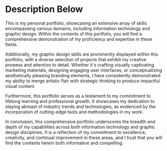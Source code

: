 # Description Below

This is my personal portfolio, showcasing an extensive array of skills encompassing various domains, including information technology and graphic design. Within the contents of this portfolio, you will find a comprehensive demonstration of my proficiency and expertise in these fields.

Additionally, my graphic design skills are prominently displayed within this portfolio, with a diverse selection of projects that exhibit my creative prowess and attention to detail. Whether it's crafting visually captivating marketing materials, designing engaging user interfaces, or conceptualizing aesthetically pleasing branding elements, I have consistently demonstrated my ability to merge artistic flair with strategic thinking to produce impactful visual content.

Furthermore, this portfolio serves as a testament to my commitment to lifelong learning and professional growth. It showcases my dedication to staying abreast of industry trends and technologies, as evidenced by the incorporation of cutting-edge tools and methodologies in my work.

In conclusion, this comprehensive portfolio underscores the breadth and depth of my capabilities across both information technology and graphic design disciplines. It is a reflection of my commitment to excellence, creativity, and continual improvement in these areas, and I trust that you will find the contents herein both informative and compelling.






